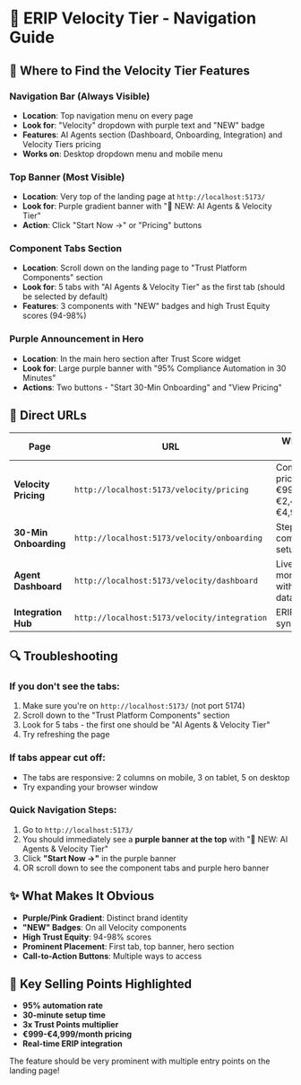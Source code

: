 # 🚀 ERIP Velocity Tier - Navigation Guide

## 🎯 Where to Find the Velocity Tier Features

### **Navigation Bar (Always Visible)**
- **Location**: Top navigation menu on every page
- **Look for**: "Velocity" dropdown with purple text and "NEW" badge
- **Features**: AI Agents section (Dashboard, Onboarding, Integration) and Velocity Tiers pricing
- **Works on**: Desktop dropdown menu and mobile menu

### **Top Banner (Most Visible)**
- **Location**: Very top of the landing page at `http://localhost:5173/`
- **Look for**: Purple gradient banner with "🚀 NEW: AI Agents & Velocity Tier"
- **Action**: Click "Start Now →" or "Pricing" buttons

### **Component Tabs Section**
- **Location**: Scroll down on the landing page to "Trust Platform Components" section
- **Look for**: 5 tabs with "AI Agents & Velocity Tier" as the first tab (should be selected by default)
- **Features**: 3 components with "NEW" badges and high Trust Equity scores (94-98%)

### **Purple Announcement in Hero**
- **Location**: In the main hero section after Trust Score widget
- **Look for**: Large purple banner with "95% Compliance Automation in 30 Minutes"
- **Actions**: Two buttons - "Start 30-Min Onboarding" and "View Pricing"

## 📍 Direct URLs

| **Page** | **URL** | **What You'll See** |
|----------|---------|-------------------|
| **Velocity Pricing** | `http://localhost:5173/velocity/pricing` | Complete pricing tiers: €999, €2,499, €4,999/month |
| **30-Min Onboarding** | `http://localhost:5173/velocity/onboarding` | Step-by-step compliance setup wizard |
| **Agent Dashboard** | `http://localhost:5173/velocity/dashboard` | Live agent monitoring with mock data |
| **Integration Hub** | `http://localhost:5173/velocity/integration` | ERIP platform sync status |

## 🔍 Troubleshooting

### **If you don't see the tabs:**
1. Make sure you're on `http://localhost:5173/` (not port 5174)
2. Scroll down to the "Trust Platform Components" section
3. Look for 5 tabs - the first one should be "AI Agents & Velocity Tier"
4. Try refreshing the page

### **If tabs appear cut off:**
- The tabs are responsive: 2 columns on mobile, 3 on tablet, 5 on desktop
- Try expanding your browser window

### **Quick Navigation Steps:**
1. Go to `http://localhost:5173/`
2. You should immediately see a **purple banner at the top** with "🚀 NEW: AI Agents & Velocity Tier"
3. Click **"Start Now →"** in the purple banner
4. OR scroll down to see the component tabs and purple hero banner

## ✨ What Makes It Obvious

- **Purple/Pink Gradient**: Distinct brand identity
- **"NEW" Badges**: On all Velocity components  
- **High Trust Equity**: 94-98% scores
- **Prominent Placement**: First tab, top banner, hero section
- **Call-to-Action Buttons**: Multiple ways to access

## 🎯 Key Selling Points Highlighted

- **95% automation rate**
- **30-minute setup time**
- **3x Trust Points multiplier**
- **€999-€4,999/month pricing**
- **Real-time ERIP integration**

The feature should be very prominent with multiple entry points on the landing page!